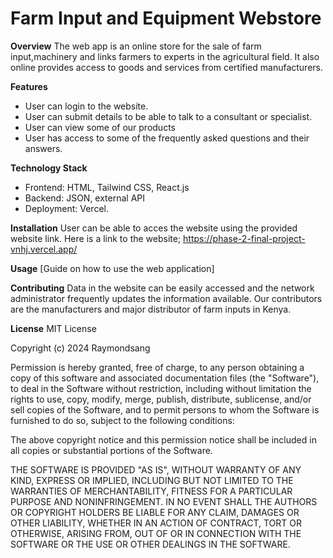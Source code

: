 # Farm Input and Equipment Webstore

**Overview**
The web app is an online store for the sale of farm input,machinery and links farmers to experts in the agricultural field.
It also online provides access to goods and services from certified manufacturers.

**Features**
* User can login to the website.
* User can submit details to be able to talk to a consultant or specialist.
* User can view some of our products
* User has access to some of the frequently asked questions and their answers.


**Technology Stack**
* Frontend: HTML, Tailwind CSS, React.js
* Backend: JSON, external API
* Deployment: Vercel.

**Installation**
User can be able to acces the website using the provided website link. Here is a link to the website; https://phase-2-final-project-vnhj.vercel.app/

**Usage**
[Guide on how to use the web application]

**Contributing**
    Data in the website can be easily accessed and the network administrator frequently updates the information available. Our contributors are the manufacturers and major distributor of farm inputs in Kenya.

**License**
MIT License

Copyright (c) 2024 Raymondsang

Permission is hereby granted, free of charge, to any person obtaining a copy
of this software and associated documentation files (the "Software"), to deal
in the Software without restriction, including without limitation the rights
to use, copy, modify, merge, publish, distribute, sublicense, and/or sell
copies of the Software, and to permit persons to whom the Software is
furnished to do so, subject to the following conditions:

The above copyright notice and this permission notice shall be included in all
copies or substantial portions of the Software.

THE SOFTWARE IS PROVIDED "AS IS", WITHOUT WARRANTY OF ANY KIND, EXPRESS OR
IMPLIED, INCLUDING BUT NOT LIMITED TO THE WARRANTIES OF MERCHANTABILITY,
FITNESS FOR A PARTICULAR PURPOSE AND NONINFRINGEMENT. IN NO EVENT SHALL THE
AUTHORS OR COPYRIGHT HOLDERS BE LIABLE FOR ANY CLAIM, DAMAGES OR OTHER
LIABILITY, WHETHER IN AN ACTION OF CONTRACT, TORT OR OTHERWISE, ARISING FROM,
OUT OF OR IN CONNECTION WITH THE SOFTWARE OR THE USE OR OTHER DEALINGS IN THE
SOFTWARE.
